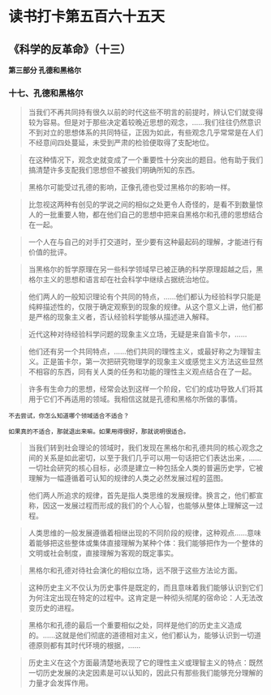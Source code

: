 # 读书打卡第五百六十五天
## 《科学的反革命》（十三）

**第三部分 孔德和黑格尔**

### 十七、孔德和黑格尔

> 当我们不再共同持有很久以前的时代这些不明言的前提时，辨认它们就变得较为容易。但是对于那些决定着较晚近思想的观念，……我们往往仍然意识不到对立的思想体系的共同特征，正因为如此，有些观念几乎常常是在人们不经意间四处蔓延，未受到严肃的检验便取得了支配地位。

> 在这种情况下，观念史就变成了一个重要性十分突出的题目。他有助于我们搞清楚许多支配我们思想但不被我们明确所知的东西。

> 黑格尔可能受过孔德的影响，正像孔德也受过黑格尔的影响一样。

> 比忽视这两种有创见的学说之间的相似之处更令人奇怪的，是看不到数量惊人的一批重要人物，都在他们自己的思想中把来自黑格尔和孔德的思想结合在一起。

> 一个人在与自己的对手打交道时，至少要有这种最起码的理解，才能进行有价值的批评。

> 当黑格尔的哲学原理在另一些科学领域早已被正确的科学原理超越之后，黑格尔主义的思想和语言却在社会科学中继续占据统治地位。

> 他们两人的一般知识理论有个共同的特点，……他们都认为经验科学只能是纯粹描述性的，仅限于确定观察到的现象的规律。从这个意义上讲，他们都是严格的现象主义者，否认经验科学能够从描述进入解释。

> 近代这种对待经验科学问题的现象主义立场，无疑是来自笛卡尔，……

> 他们还有另一个共同特点，……他们共同的理性主义，或最好称之为理智主义。正是笛卡尔，第一次把研究物理学的现象主义或感觉主义方法这些显然不相容的东西，同有关人类的任务和功能的理性主义观点结合在了一起。

> 许多有生命力的思想，经常会达到这样一个阶段，它们的成功导致人们将其用于它们不再适用的领域。我相信这就是孔德和黑格尔所做的事情。
```
不去尝试，你怎么知道哪个领域适合不适合？

如果真的不适合，那就退出来嘛。如果用得很好，那就说明很适合。
```
> 当我们转到社会理论的领域时，我们发现在黑格尔和孔德共同的核心观念之间的关系是如此密切，以至于我们几乎可以用一句话把它们表达出来，……一切社会研究的核心目标，必须是建立一种包括全人类的普遍历史学，它被理解为一幅遵循着可认知的规律的人类之必然发展过程的蓝图。

> 他们两人所追求的规律，首先是指人类思维的发展规律。换言之，他们都宣称，因这一发展过程而形成的我们的个人心智，也能够从整体上理解这一过程。

> 人类思维的一般发展遵循着相继出现的不同阶段的规律，这种观点……意味着能够把这些整体或集体直接理解为某种个体：我们能够把作为一个整体的文明或社会制度，直接理解为客观的既定事实。

> 黑格尔和孔德对待社会演化的相似立场，远不限于这些方法论方面。

> 这种历史主义不仅认为历史事件是既定的，而且意味着我们能够认识到它们为何注定出现在特定的过程中。这肯定是一种彻头彻尾的宿命论：人无法改变历史的进程。

> 黑格尔和孔德的最后一个重要相似之处，同样是他们的历史主义造成的。……这就是他们彻底的道德相对主义，他们都认为，能够认识到一切道德原则都有其时代环境的根据，……

> 历史主义在这个方面最清楚地表现了它的理性主义或理智主义的特点：既然一切历史发展的决定因素是可以认知的，因此只有那些我们能够充分理解的力量才会发挥作用。